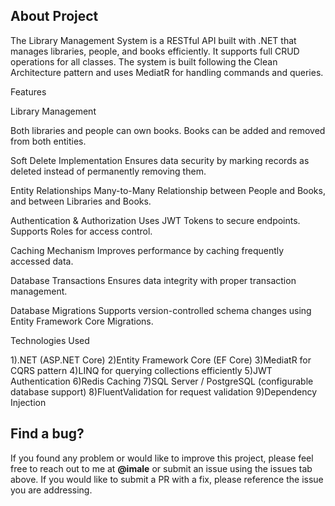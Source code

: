 ## About Project
The Library Management System is a RESTful API built with .NET that manages libraries, people, and books efficiently. It supports full CRUD operations for all classes.
The system is built following the Clean Architecture pattern and uses MediatR for handling commands and queries.

Features

Library Management

Both libraries and people can own books.
Books can be added and removed from both entities.

Soft Delete Implementation
Ensures data security by marking records as deleted instead of permanently removing them.

Entity Relationships
Many-to-Many Relationship between People and Books, and between Libraries and Books.

Authentication & Authorization
Uses JWT Tokens to secure endpoints.
Supports Roles for access control.

Caching Mechanism
Improves performance by caching frequently accessed data.

Database Transactions
Ensures data integrity with proper transaction management.

Database Migrations
Supports version-controlled schema changes using Entity Framework Core Migrations.


Technologies Used

1).NET (ASP.NET Core)
2)Entity Framework Core (EF Core)
3)MediatR for CQRS pattern
4)LINQ for querying collections efficiently
5)JWT Authentication
6)Redis Caching
7)SQL Server / PostgreSQL (configurable database support)
8)FluentValidation for request validation
9)Dependency Injection

## Find a bug?  
If you found any problem or would like to improve this project, please feel free to reach out to me at **@imale** or submit an issue using the issues tab above. If you would like to submit a PR with a fix, please reference the issue you are addressing.
